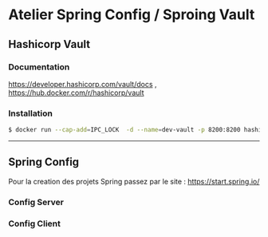 # Atelier Spring Config / Sproing Vault

## Hashicorp Vault

### Documentation
https://developer.hashicorp.com/vault/docs , https://hub.docker.com/r/hashicorp/vault 

### Installation 

```sh
$ docker run --cap-add=IPC_LOCK  -d --name=dev-vault -p 8200:8200 hashicorp/vault
```

***

## Spring Config

Pour la creation des projets Spring passez par le site : https://start.spring.io/



### Config Server


### Config Client